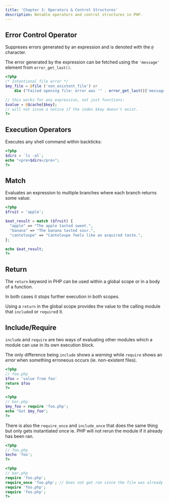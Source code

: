 ```yaml
---
title: 'Chapter 3: Operators & Control Structures'
description: Notable operators and control structures in PHP.
---
```


## Error Control Operator

Suppreses errors generated by an expression and is 
denoted with the `@` character.

The error generated by the expression can be fetched 
using the `'message'` element from `error_get_last()`.

```php
<?php
/* Intentional file error */
$my_file = @file ('non_existent_file') or
    die ("Failed opening file: error was '" . error_get_last()['message'] . "'");

// this works for any expression, not just functions:
$value = @$cache[$key];
// will not issue a notice if the index $key doesn't exist.
?>
```

## Execution Operators

Executes any shell command within backticks:

```php
<?php
$dirs = `ls -al`;
echo "<pre>$dirs</pre>";
?>
```

## Match

Evaluates an expression to multiple branches where each branch returns 
some value:

```php
<?php
$fruit = 'apple';

$eat_result = match ($fruit) {
  "apple" => "The apple tasted sweet.",
  "banana" => "The banana tasted sour.",
  "canteloupe" => "Canteloupe feels like an acquired taste.",
};

echo $eat_result;
?>
```

## Return

The `return` keyword in PHP can be used within a global scope or 
in a body of a function.

In both cases it stops further execution in both scopes.

Using a `return` in the global scope provides the value to the 
calling module that `include`d or `require`d it.

## Include/Require

`include` and `require` are two ways of evaluating other modules 
which a module can use in its own execution block.

The only difference being `include` shows a _warning_ while 
`require` shows an _error_ when something erroneous occurs 
(ie. non-existent files).

```php
<?php
// foo.php
$foo = 'value from foo'
return $foo
?>
```

```php
<?php
// bar.php
$my_foo = require 'foo.php';
echo "Got $my_foo";
?>
```

There is also the `require_once` and `include_once` that 
does the same thing but only gets instantiated once 
ie. PHP will not rerun the module if it already has 
been ran.

```php
<?php
// foo.php
$echo 'foo';
?>
```

```php
<?php
// bar.php
require 'foo.php';
require_once 'foo.php'; // Does not get ran since the file was already required.
require 'foo.php';
require 'foo.php';
?>
```
